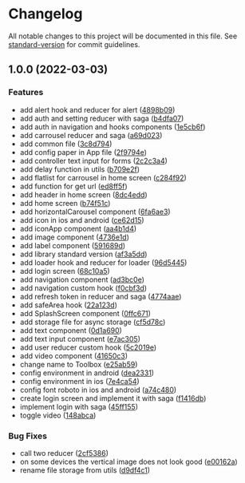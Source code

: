 # Changelog

All notable changes to this project will be documented in this file. See [standard-version](https://github.com/conventional-changelog/standard-version) for commit guidelines.

## 1.0.0 (2022-03-03)


### Features

* add alert hook and reducer for alert ([4898b09](https://github.com/Darpsoft/toolbox/commit/4898b09ac1b4b82fe9d0a5cab23fd4c21d629230))
* add auth and setting reducer with saga ([b4dfa07](https://github.com/Darpsoft/toolbox/commit/b4dfa07dc6e1b700f2f083042bee960f97fe4ea1))
* add auth in navigation and hooks components ([1e5cb6f](https://github.com/Darpsoft/toolbox/commit/1e5cb6f73944d06e90e01ef4eeea29ba4f6b654e))
* add carrousel reducer and saga ([a69d023](https://github.com/Darpsoft/toolbox/commit/a69d023e1bcabff799bf8dde00287c45a5faa013))
* add common file ([3c8d794](https://github.com/Darpsoft/toolbox/commit/3c8d79475c8dce879a412bdad1870c2d6bbd73b2))
* add config paper in App file ([2f9794e](https://github.com/Darpsoft/toolbox/commit/2f9794eeed3b13303f6d08e2d85a6a7698a7b12b))
* add controller text input for forms ([2c2c3a4](https://github.com/Darpsoft/toolbox/commit/2c2c3a422cbfe43bf49a4cf356746fa4350103d9))
* add delay function in utils ([b709e2f](https://github.com/Darpsoft/toolbox/commit/b709e2f6086675c1f20634f2e91abc66cb648724))
* add flatlist for carrousel in home screen ([c284f92](https://github.com/Darpsoft/toolbox/commit/c284f92036feb9bb4350886ae2d8948cb1cf0818))
* add function for get url ([ed8ff5f](https://github.com/Darpsoft/toolbox/commit/ed8ff5f529a81782bf0b2d094c4dddb5ad6f26af))
* add header in home screen ([8dc4edd](https://github.com/Darpsoft/toolbox/commit/8dc4edd2dd9066f302aef309bd62cb4177b9583c))
* add home screen ([b74f51c](https://github.com/Darpsoft/toolbox/commit/b74f51cb8ee35e5065bdeb125da94d12ee41e2e5))
* add horizontalCarousel component ([6fa6ae3](https://github.com/Darpsoft/toolbox/commit/6fa6ae3b67b80ef9628ee6c0dd7dee454e14e95e))
* add icon in ios and android ([ce62d15](https://github.com/Darpsoft/toolbox/commit/ce62d15111051aa4f73c3ad37727c2ce76c00fc8))
* add iconApp component ([aa4b1d4](https://github.com/Darpsoft/toolbox/commit/aa4b1d4b266a5460ea98f5582da2d7d7c90cca32))
* add image component ([4736e1d](https://github.com/Darpsoft/toolbox/commit/4736e1dac930a6d98c1c081b48abc6f9e6f18b03))
* add label component ([591689d](https://github.com/Darpsoft/toolbox/commit/591689d0f18e3daa46535db9444ab2d5039a353e))
* add library standard version ([af3a5dd](https://github.com/Darpsoft/toolbox/commit/af3a5dd3bb54f66f22235e4c3076bd3b7537b5de))
* add loader hook and reducer for loader ([96d5445](https://github.com/Darpsoft/toolbox/commit/96d54456ae6b8118ed0bb87f524690d4e1a07f37))
* add login screen ([68c10a5](https://github.com/Darpsoft/toolbox/commit/68c10a5c0bcae096686475da74d5a8bb488c20b7))
* add navigation component ([ad3bc0e](https://github.com/Darpsoft/toolbox/commit/ad3bc0eaf43ce0acff436f3e0a1ff2a575f48247))
* add navigation custom hook ([f0cbf3d](https://github.com/Darpsoft/toolbox/commit/f0cbf3d6959295e91ade093a8a1f24b5e326a94b))
* add refresh token in reducer and saga ([4774aae](https://github.com/Darpsoft/toolbox/commit/4774aae42ed166da97b706f163d280a432843a72))
* add safeArea hook ([22a123d](https://github.com/Darpsoft/toolbox/commit/22a123d3a6a24a00d83c2dc1cd3bf2eb65792854))
* add SplashScreen component ([0ffc671](https://github.com/Darpsoft/toolbox/commit/0ffc671a5e71672e47d26ab6a33f36d2fe9f1541))
* add storage file for async storage ([cf5d78c](https://github.com/Darpsoft/toolbox/commit/cf5d78c934e7cca0c63ec881749c38d4fa732c98))
* add text component ([0d1a690](https://github.com/Darpsoft/toolbox/commit/0d1a690be73e94da6c1be5d16c3c4f55fd377e03))
* add text input component ([e7ac305](https://github.com/Darpsoft/toolbox/commit/e7ac3051b7df0565ed912d972e71507a6bd8b850))
* add user reducer custom hook ([5c2019e](https://github.com/Darpsoft/toolbox/commit/5c2019e8b5e6b9f02e2274e6549896f4fdd3bbde))
* add video component ([41650c3](https://github.com/Darpsoft/toolbox/commit/41650c342d400dee1d87c97a22886f872465020d))
* change name to Toolbox ([e25ab59](https://github.com/Darpsoft/toolbox/commit/e25ab59a838cdefa1d9df59efed0adec49e0a1e6))
* config environment in android ([dea2331](https://github.com/Darpsoft/toolbox/commit/dea23313afc1a73e59440da7022b941308dc2d06))
* config environment in ios ([7e4ca54](https://github.com/Darpsoft/toolbox/commit/7e4ca54f1acbcb2fd5c3cf84eeb7ab3121b1defb))
* config font roboto in ios and android ([a74c480](https://github.com/Darpsoft/toolbox/commit/a74c4804914a92ce898570e5d1be2b847a29661d))
* create login screen and implement it with saga ([f1416db](https://github.com/Darpsoft/toolbox/commit/f1416db1ac7e7200c82d9c3f8b99b2a5d13527d5))
* implement login with saga ([45ff155](https://github.com/Darpsoft/toolbox/commit/45ff1556bfef7f12e13bcc5323ac365bc67a2342))
* toggle video ([148abca](https://github.com/Darpsoft/toolbox/commit/148abca51452526542670c7a5c336e0bab69c7bf))


### Bug Fixes

* call two reducer ([2cf5386](https://github.com/Darpsoft/toolbox/commit/2cf53865d63d211aabc75af039720a3b98020aee))
* on some devices the vertical image does not look good ([e00162a](https://github.com/Darpsoft/toolbox/commit/e00162a21cb7bdd91c8f552c42263bbe260092cf))
* rename file storage from utils ([d9df4c1](https://github.com/Darpsoft/toolbox/commit/d9df4c122ad7764bb013afc3f778fc555bce659f))
